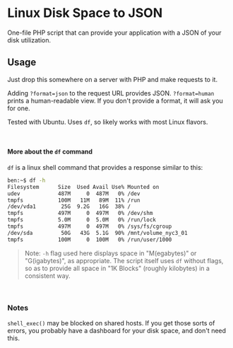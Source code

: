 # Linux Disk Space to JSON

One-file PHP script that can provide your application with a JSON of your disk utilization. 

## Usage

Just drop this somewhere on a server with PHP and make requests to it.

Adding `?format=json` to the request URL provides JSON. `?format=human` prints a human-readable view. If you don't provide a format, it will ask you for one.

Tested with Ubuntu. Uses `df`, so likely works with most Linux flavors.

<br>

#### More about the `df` command

`df` is a linux shell command that provides a response similar to this:

```bash
ben:~$ df -h
Filesystem      Size  Used Avail Use% Mounted on
udev            487M     0  487M   0% /dev
tmpfs           100M   11M   89M  11% /run
/dev/vda1        25G  9.2G   16G  38% /
tmpfs           497M     0  497M   0% /dev/shm
tmpfs           5.0M     0  5.0M   0% /run/lock
tmpfs           497M     0  497M   0% /sys/fs/cgroup
/dev/sda         50G   43G  5.1G  90% /mnt/volume_nyc3_01
tmpfs           100M     0  100M   0% /run/user/1000
```
> Note: `-h` flag used here displays space in "M(egabytes)" or "G(igabytes)", as appropriate. The script itself uses `df` without flags, so as to provide all space in "1K Blocks" (roughly kilobytes) in a consistent way.

<br>

### Notes
`shell_exec()` may be blocked on shared hosts. If you get those sorts of errors, you probably have a dashboard for your disk space, and don't need this.
